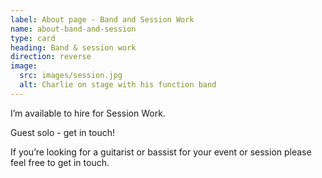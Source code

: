 ```yaml
---
label: About page - Band and Session Work
name: about-band-and-session
type: card
heading: Band & session work
direction: reverse
image:
  src: images/session.jpg
  alt: Charlie on stage with his function band
---
```

I’m available to hire for Session Work.

G﻿uest solo - get in touch!

If you’re looking for a guitarist or bassist for your event or session please feel free to get in touch.
